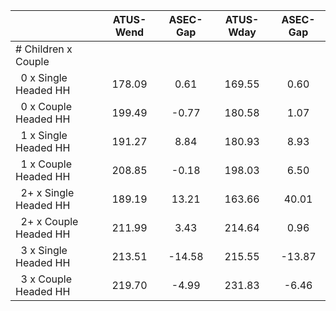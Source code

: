 
|                      |    ATUS-Wend |     ASEC-Gap |    ATUS-Wday |     ASEC-Gap |
| -------------------- | :----------: | :----------: | :----------: | :----------: |
| # Children x Couple  |              |              |              |              |
| &nbsp;&nbsp;0 x Single Headed HH |       178.09 |         0.61 |       169.55 |         0.60 |
| &nbsp;&nbsp;0 x Couple Headed HH |       199.49 |        -0.77 |       180.58 |         1.07 |
| &nbsp;&nbsp;1 x Single Headed HH |       191.27 |         8.84 |       180.93 |         8.93 |
| &nbsp;&nbsp;1 x Couple Headed HH |       208.85 |        -0.18 |       198.03 |         6.50 |
| &nbsp;&nbsp;2+ x Single Headed HH |       189.19 |        13.21 |       163.66 |        40.01 |
| &nbsp;&nbsp;2+ x Couple Headed HH |       211.99 |         3.43 |       214.64 |         0.96 |
| &nbsp;&nbsp;3 x Single Headed HH |       213.51 |       -14.58 |       215.55 |       -13.87 |
| &nbsp;&nbsp;3 x Couple Headed HH |       219.70 |        -4.99 |       231.83 |        -6.46 |

